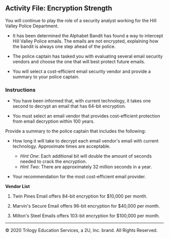 ## Activity File: Encryption Strength

You will continue to play the role of a security analyst working for the Hill Valley Police Department. 

- It has been determined the Alphabet Bandit has found a way to intercept Hill Valley Police emails.  The emails are not encrypted, explaining how the bandit is always one step ahead of the police.

- The police captain has tasked you with evaluating several email security vendors and choose the one that will best protect future emails.

- You will select a cost-efficient email security vendor and provide a summary to your police captain.

### Instructions
   
- You have been informed that, with current technology, it takes one second to decrypt an email that has 64-bit encryption.

- You must select an email vendor that provides cost-efficient protection from email decryption within 100 years.

Provide a summary to the police captain that includes the following:
  - How long it will take to decrypt each email vendor's email with current technology. Approximate times are acceptable.
      - *Hint One*: Each additional bit will double the amount of seconds needed to crack the encryption.
      - *Hint Two*: There are approximately 32 million seconds in a year.
  
  - Your recommendation for the most cost-efficient email provider.

**Vendor List**
 1.  Twin Pines Email offers 84-bit encryption for $10,000 per month.
 
 2.  Marvin's Secure Email offers 96-bit encryption for $40,000 per month.
 3.  Milton's Steel Emails offers 103-bit encryption for $100,000 per month.
---
© 2020 Trilogy Education Services, a 2U, Inc. brand. All Rights Reserved.